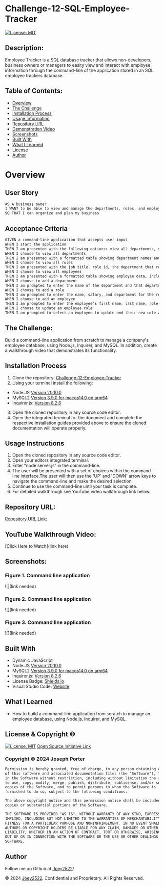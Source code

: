 # Challenge-12-SQL-Employee-Tracker

[![License: MIT](https://img.shields.io/badge/License-MIT-yellow.svg)](https://opensource.org/licenses/MIT)
  
## Description:
Employee Tracker is a SQL database tracker that allows non-developers, business owners or managers to easity view and interact with employee information through the command-line of the application stored in an SQL employee trackers database. 

## Table of Contents:
- [Overview](#Overview)
- [The Challenge](#The-Challenge)
- [Installation Process](#Installation-Process)
- [Usage Information](#Usage-Information)
- [Repository URL](#Repository-URL)
- [Demonstration Video](#YouTube-Walkthrough-Video)
- [Screenshots](#Screenshots)
- [Built With](#Built-With)
- [What I Learned](#What-I-Learned)
- [License](#License)
- [Author](#Author)

# Overview

## User Story
```md
AS A business owner
I WANT to be able to view and manage the departments, roles, and employees in my company
SO THAT I can organize and plan my business
```

## Acceptance Criteria
```md
GIVEN a command-line application that accepts user input
WHEN I start the application
THEN I am presented with the following options: view all departments, view all roles, view all employees, add a department, add a role, add an employee, and update an employee role
WHEN I choose to view all departments
THEN I am presented with a formatted table showing department names and department ids
WHEN I choose to view all roles
THEN I am presented with the job title, role id, the department that role belongs to, and the salary for that role
WHEN I choose to view all employees
THEN I am presented with a formatted table showing employee data, including employee ids, first names, last names, job titles, departments, salaries, and managers that the employees report to
WHEN I choose to add a department
THEN I am prompted to enter the name of the department and that department is added to the database
WHEN I choose to add a role
THEN I am prompted to enter the name, salary, and department for the role and that role is added to the database
WHEN I choose to add an employee
THEN I am prompted to enter the employee’s first name, last name, role, and manager, and that employee is added to the database
WHEN I choose to update an employee role
THEN I am prompted to select an employee to update and their new role and this information is updated in the database
```

## The Challenge:
Build a command-line application from scratch to manage a company's employee database, using Node.js, Inquirer, and MySQL. In addition, create a walkthrough video that demonstrates its functionality.


## Installation Process
1. Clone the repository: [Challenge-12-Employee-Tracker](https://github.com/Joey2522/Challenge-12-SQL-Employee-Tracker)
2. Using your terminal install the following: 
- Node.JS [Version 20.10.0](https://nodejs.org/en/blog/release/v20.10.0)
- MySQL2 [Version 3.9.0 for macos14.0 on arm64](https://www.npmjs.com/package/mysql2)
- Inquirer.js: [Version 8.2.6](https://www.npmjs.com/package/inquirer/v/8.2.6)
3. Open the cloned repository in any source code editor.
4. Open the integrated terminal for the document and complete the respective installation guides provided above to ensure the cloned documentation will operate properly.

## Usage Instructions
1. Open the cloned repository in any source code editor.
2. Open your editors integrated terminal.
3. Enter “node server.js” in the command-line.
4. The user will be presented with a set of choices within the command-line interface.The user will then use the 'UP' and 'DOWN' arrow keys to navigate the command-line and make the desired selection.
5. Continue to use the command-line until your task is complete.
6. For detailed walkthrough see YouTube video walkthrough link below.

## Repository URL:
[Repository URL Link:](https://github.com/Joey2522/Challenge-12-SQL-Employee-Tracker)

## YouTube Walkthrough Video:
[Click Here to Watch](link here)

## Screenshots:
### Figure 1. Command line application
![](link needed) 
### Figure 2. Command line application
![](link needed)
### Figure 3. Command line application
![](link needed)


## Built With
- Dynamic JavaScript
- Node.JS [Version 20.10.0](https://nodejs.org/en/blog/release/v20.10.0)
- MySQL2 [Version 3.9.0 for macos14.0 on arm64](https://www.npmjs.com/package/mysql2)
- Inquirer.js: [Version 8.2.6](https://www.npmjs.com/package/inquirer/v/8.2.6)
- License Badge: [Shields.io](https://shields.io/)
- Visual Studio Code: [Website](https://code.visualstudio.com/)

## What I Learned
- How to build a command-line application from scratch to manage an employee database, using Node.js, Inquirer, and MySQL.

## License & Copyright ©
[![License: MIT](https://img.shields.io/badge/License-MIT-yellow.svg)](https://opensource.org/licenses/MIT) [Open Source Initiative Link](https://opensource.org/licenses/MIT)

### Copyright © 2024 Joseph Porter
```md
Permission is hereby granted, free of charge, to any person obtaining a copy
of this software and associated documentation files (the "Software"), to deal
in the Software without restriction, including without limitation the rights
to use, copy, modify, merge, publish, distribute, sublicense, and/or sell
copies of the Software, and to permit persons to whom the Software is
furnished to do so, subject to the following conditions:

The above copyright notice and this permission notice shall be included in all
copies or substantial portions of the Software.

THE SOFTWARE IS PROVIDED "AS IS", WITHOUT WARRANTY OF ANY KIND, EXPRESS OR
IMPLIED, INCLUDING BUT NOT LIMITED TO THE WARRANTIES OF MERCHANTABILITY,
FITNESS FOR A PARTICULAR PURPOSE AND NONINFRINGEMENT. IN NO EVENT SHALL THE
AUTHORS OR COPYRIGHT HOLDERS BE LIABLE FOR ANY CLAIM, DAMAGES OR OTHER
LIABILITY, WHETHER IN AN ACTION OF CONTRACT, TORT OR OTHERWISE, ARISING FROM,
OUT OF OR IN CONNECTION WITH THE SOFTWARE OR THE USE OR OTHER DEALINGS IN THE
SOFTWARE.
```

  
## Author

Follow me on Github at [Joey2522](https://github.com/Joey2522)! 


© 2024 [Joey2522](https://github.com/Joey2522). Confidential and Proprietary. All Rights Reserved.